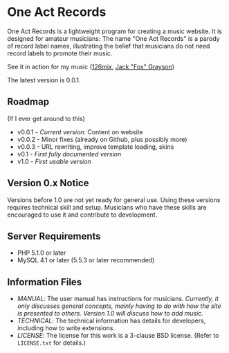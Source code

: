 # One Act Records

One Act Records is a lightweight program for creating a music website. It is designed for amateur musicians: The name "One Act Records" is a parody of record label names, illustrating the belief that musicians do not need record labels to promote their music.

See it in action for my music ([126mix](http://anon126.tk/126mix), [Jack "Fox" Grayson](http://jackfoxgrayson.tk/music))

The latest version is 0.0.1.

## Roadmap

(If I ever get around to this)

* v0.0.1 - *Current version*: Content on website
* v0.0.2 - Minor fixes (already on Github, plus possibly more)
* v0.0.3 - URL rewriting, improve template loading, skins
* v0.1 - *First fully documented version*
* v1.0 - *First usable version*

## Version 0.x Notice

Versions before 1.0 are not yet ready for general use. Using these versions requires technical skill and setup. Musicians who have these skills are encouraged to use it and contribute to development.

## Server Requirements

* PHP 5.1.0 or later
* MySQL 4.1 or later (5.5.3 or later recommended)

## Information Files

* *MANUAL*: The user manual has instructions for musicians. *Currently, it only discusses general concepts, mainly having to do with how the site is presented to others. Version 1.0 will discuss how to add music.*
* *TECHNICAL*: The technical information has details for developers, including how to write extensions.
* *LICENSE*: The license for this work is a 3-clause BSD license. (Refer to `LICENSE.txt` for details.)